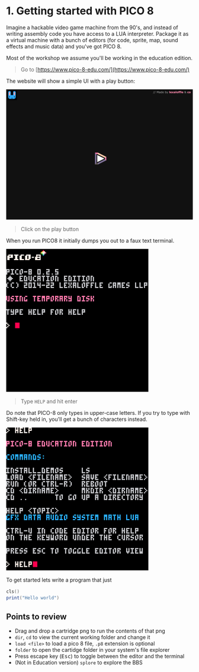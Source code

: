 # 1. Getting started with PICO 8

Imagine a hackable video game machine from the 90's, and instead of writing assembly code you have access to a LUA interpreter. Package it as a virtual machine with a bunch of editors (for code, sprite, map, sound effects and music data) and you've got PICO 8.

Most of the workshop we assume you'll be working in the education edition.

> Go to [https://www.pico-8-edu.com/](https://www.pico-8-edu.com/)

The website will show a simple UI with a play button:

![Start up](./assets/1-start-edu.png)

> Click on the play button

When you run PICO8 it initially dumps you out to a faux text terminal.

![Prompt](./assets/1-the-prompt.png)

> Type `HELP` and hit enter

Do note that PICO-8 only types in upper-case letters. If you try to type with Shift-key held in, you'll get a bunch of characters instead.

![Prompt for HELP](./assets/1-prompt-help.png)

To get started lets write a program that just

```lua
cls()
print("Hello world")
```

## Points to review

- Drag and drop a cartridge png to run the contents of that png
- `dir`, `cd` to view the current working folder and change it
- `load <file>` to load a pico 8 file, `.p8` extension is optional
- `folder` to open the cartidge folder in your system's file explorer
- Press escape key (<kbd>Esc</kbd>) to toggle between the editor and the terminal
- (Not in Education version) `splore` to explore the BBS
